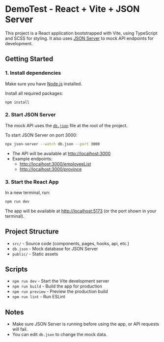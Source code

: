 # DemoTest - React + Vite + JSON Server

This project is a React application bootstrapped with Vite, using TypeScript and SCSS for styling. It also uses [JSON Server](https://github.com/typicode/json-server) to mock API endpoints for development.

## Getting Started

### 1. Install dependencies

Make sure you have [Node.js](https://nodejs.org/) installed.

Install all required packages:

```sh
npm install
```

### 2. Start JSON Server

The mock API uses the [`db.json`](db.json) file at the root of the project.

To start JSON Server on port 3000:

```sh
npx json-server --watch db.json --port 3000
```

- The API will be available at [http://localhost:3000](http://localhost:3000)
- Example endpoints:
  - [http://localhost:3000/employeeList](http://localhost:3000/employeeList)
  - [http://localhost:3000/province](http://localhost:3000/province)

### 3. Start the React App

In a new terminal, run:

```sh
npm run dev
```

The app will be available at [http://localhost:5173](http://localhost:5173) (or the port shown in your terminal).

## Project Structure

- `src/` - Source code (components, pages, hooks, api, etc.)
- `db.json` - Mock database for JSON Server
- `public/` - Static assets

## Scripts

- `npm run dev` - Start the Vite development server
- `npm run build` - Build the app for production
- `npm run preview` - Preview the production build
- `npm run lint` - Run ESLint

## Notes

- Make sure JSON Server is running before using the app, or API requests will fail.
- You can edit `db.json` to change the mock data.